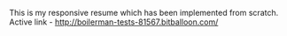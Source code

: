 This is my responsive resume which has been implemented from scratch.
Active link - http://boilerman-tests-81567.bitballoon.com/

